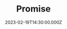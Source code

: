 ---
video:
  type: vimeo
  id: 800352339
speaker:
  permalink: bart-wilkins
  name: Bart Wilkins
title: Promise
image: https://i.imgur.com/kdO0z2h.png
date: 2023-02-19T14:30:00.000Z
---